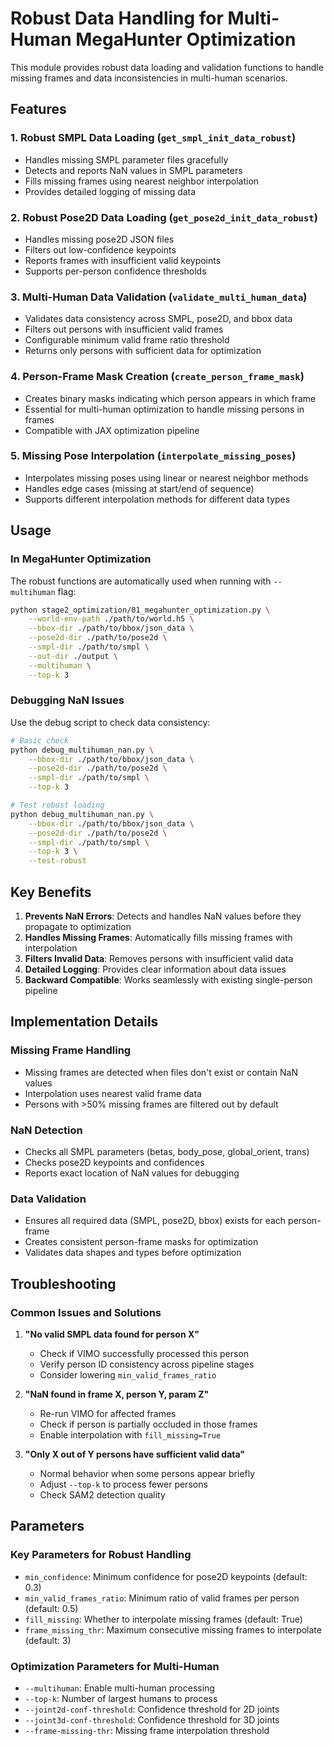 # Robust Data Handling for Multi-Human MegaHunter Optimization

This module provides robust data loading and validation functions to handle missing frames and data inconsistencies in multi-human scenarios.

## Features

### 1. Robust SMPL Data Loading (`get_smpl_init_data_robust`)
- Handles missing SMPL parameter files gracefully
- Detects and reports NaN values in SMPL parameters
- Fills missing frames using nearest neighbor interpolation
- Provides detailed logging of missing data

### 2. Robust Pose2D Data Loading (`get_pose2d_init_data_robust`)
- Handles missing pose2D JSON files
- Filters out low-confidence keypoints
- Reports frames with insufficient valid keypoints
- Supports per-person confidence thresholds

### 3. Multi-Human Data Validation (`validate_multi_human_data`)
- Validates data consistency across SMPL, pose2D, and bbox data
- Filters out persons with insufficient valid frames
- Configurable minimum valid frame ratio threshold
- Returns only persons with sufficient data for optimization

### 4. Person-Frame Mask Creation (`create_person_frame_mask`)
- Creates binary masks indicating which person appears in which frame
- Essential for multi-human optimization to handle missing persons in frames
- Compatible with JAX optimization pipeline

### 5. Missing Pose Interpolation (`interpolate_missing_poses`)
- Interpolates missing poses using linear or nearest neighbor methods
- Handles edge cases (missing at start/end of sequence)
- Supports different interpolation methods for different data types

## Usage

### In MegaHunter Optimization

The robust functions are automatically used when running with `--multihuman` flag:

```bash
python stage2_optimization/01_megahunter_optimization.py \
    --world-env-path ./path/to/world.h5 \
    --bbox-dir ./path/to/bbox/json_data \
    --pose2d-dir ./path/to/pose2d \
    --smpl-dir ./path/to/smpl \
    --out-dir ./output \
    --multihuman \
    --top-k 3
```

### Debugging NaN Issues

Use the debug script to check data consistency:

```bash
# Basic check
python debug_multihuman_nan.py \
    --bbox-dir ./path/to/bbox/json_data \
    --pose2d-dir ./path/to/pose2d \
    --smpl-dir ./path/to/smpl \
    --top-k 3

# Test robust loading
python debug_multihuman_nan.py \
    --bbox-dir ./path/to/bbox/json_data \
    --pose2d-dir ./path/to/pose2d \
    --smpl-dir ./path/to/smpl \
    --top-k 3 \
    --test-robust
```

## Key Benefits

1. **Prevents NaN Errors**: Detects and handles NaN values before they propagate to optimization
2. **Handles Missing Frames**: Automatically fills missing frames with interpolation
3. **Filters Invalid Data**: Removes persons with insufficient valid data
4. **Detailed Logging**: Provides clear information about data issues
5. **Backward Compatible**: Works seamlessly with existing single-person pipeline

## Implementation Details

### Missing Frame Handling
- Missing frames are detected when files don't exist or contain NaN values
- Interpolation uses nearest valid frame data
- Persons with >50% missing frames are filtered out by default

### NaN Detection
- Checks all SMPL parameters (betas, body_pose, global_orient, trans)
- Checks pose2D keypoints and confidences
- Reports exact location of NaN values for debugging

### Data Validation
- Ensures all required data (SMPL, pose2D, bbox) exists for each person-frame
- Creates consistent person-frame masks for optimization
- Validates data shapes and types before optimization

## Troubleshooting

### Common Issues and Solutions

1. **"No valid SMPL data found for person X"**
   - Check if VIMO successfully processed this person
   - Verify person ID consistency across pipeline stages
   - Consider lowering `min_valid_frames_ratio`

2. **"NaN found in frame X, person Y, param Z"**
   - Re-run VIMO for affected frames
   - Check if person is partially occluded in those frames
   - Enable interpolation with `fill_missing=True`

3. **"Only X out of Y persons have sufficient valid data"**
   - Normal behavior when some persons appear briefly
   - Adjust `--top-k` to process fewer persons
   - Check SAM2 detection quality

## Parameters

### Key Parameters for Robust Handling
- `min_confidence`: Minimum confidence for pose2D keypoints (default: 0.3)
- `min_valid_frames_ratio`: Minimum ratio of valid frames per person (default: 0.5)
- `fill_missing`: Whether to interpolate missing frames (default: True)
- `frame_missing_thr`: Maximum consecutive missing frames to interpolate (default: 3)

### Optimization Parameters for Multi-Human
- `--multihuman`: Enable multi-human processing
- `--top-k`: Number of largest humans to process
- `--joint2d-conf-threshold`: Confidence threshold for 2D joints
- `--joint3d-conf-threshold`: Confidence threshold for 3D joints
- `--frame-missing-thr`: Missing frame interpolation threshold